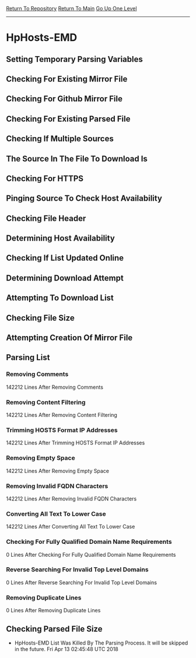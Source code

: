 [Return To Repository](https://github.com/deathbybandaid/piholeparser/)
[Return To Main](https://github.com/deathbybandaid/piholeparser/blob/master/RecentRunLogs/Mainlog.md)
[Go Up One Level](https://github.com/deathbybandaid/piholeparser/blob/master/RecentRunLogs/TopLevelScripts/30-Processing-Blacklists.md)
____________________________________
# HpHosts-EMD
## Setting Temporary Parsing Variables
## Checking For Existing Mirror File
## Checking For Github Mirror File
## Checking For Existing Parsed File
## Checking If Multiple Sources
## The Source In The File To Download Is
## Checking For HTTPS
## Pinging Source To Check Host Availability
## Checking File Header
## Determining Host Availability
## Checking If List Updated Online
## Determining Download Attempt
## Attempting To Download List
## Checking File Size
## Attempting Creation Of Mirror File
## Parsing List
### Removing Comments
142212 Lines After Removing Comments
### Removing Content Filtering
142212 Lines After Removing Content Filtering
### Trimming HOSTS Format IP Addresses
142212 Lines After Trimming HOSTS Format IP Addresses
### Removing Empty Space
142212 Lines After Removing Empty Space
### Removing Invalid FQDN Characters
142212 Lines After Removing Invalid FQDN Characters
### Converting All Text To Lower Case
142212 Lines After Converting All Text To Lower Case
### Checking For Fully Qualified Domain Name Requirements
0 Lines After Checking For Fully Qualified Domain Name Requirements
### Reverse Searching For Invalid Top Level Domains
0 Lines After Reverse Searching For Invalid Top Level Domains
### Removing Duplicate Lines
0 Lines After Removing Duplicate Lines
## Checking Parsed File Size
* HpHosts-EMD List Was Killed By The Parsing Process. It will be skipped in the future. Fri Apr 13 02:45:48 UTC 2018

